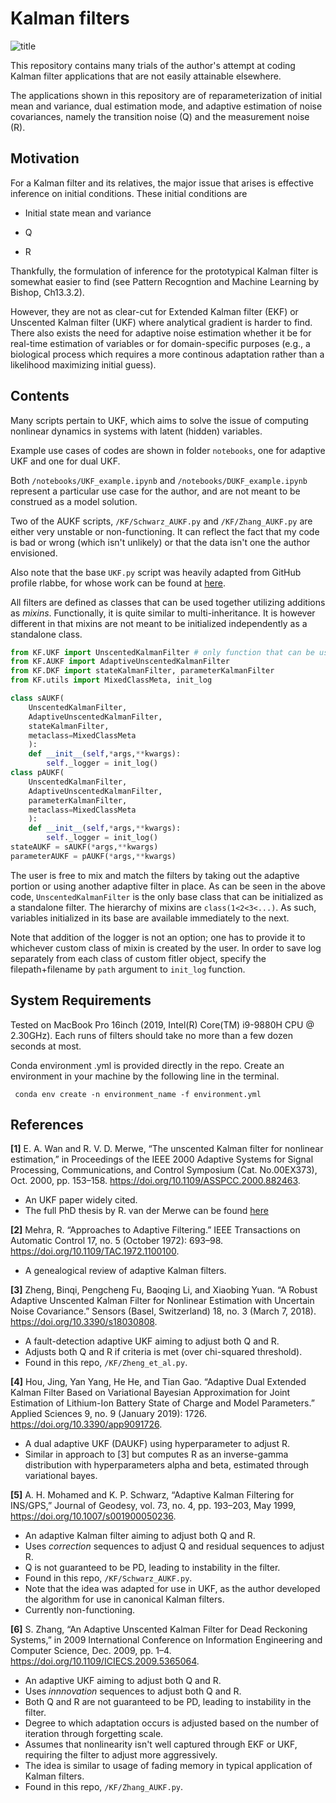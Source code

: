 # Kalman filters

![title](https://user-images.githubusercontent.com/35414366/132179092-39c96572-5c0e-4b02-85a3-2fe71d394dd8.png)


This repository contains many trials of the author's attempt at coding Kalman filter applications that are not easily attainable elsewhere.

The applications shown in this repository are of reparameterization of initial mean and variance, dual estimation mode, and adaptive estimation of noise covariances, namely the transition noise (Q) and the measurement noise (R).

## Motivation

For a Kalman filter and its relatives, the major issue that arises is effective inference on initial conditions. These initial conditions are 

- Initial state mean and variance

- Q

- R

Thankfully, the formulation of inference for the prototypical Kalman filter is somewhat easier to find (see Pattern Recogntion and Machine Learning by Bishop, Ch13.3.2).

However, they are not as clear-cut for Extended Kalman filter (EKF) or Unscented Kalman filter (UKF) where analytical gradient is harder to find. There also exists the need for adaptive noise estimation whether it be for real-time estimation of variables or for domain-specific purposes (e.g., a biological process which requires a more continous adaptation rather than a likelihood maximizing initial guess).

## Contents

Many scripts pertain to UKF, which aims to solve the issue of computing nonlinear dynamics in systems with latent (hidden) variables.

Example use cases of codes are shown in folder <code>notebooks</code>, one for adaptive UKF and one for dual UKF.

Both <code>/notebooks/UKF_example.ipynb</code> and <code>/notebooks/DUKF_example.ipynb</code> represent a particular use case for the author, and are not meant to be construed as a model solution.

Two of the AUKF scripts, <code>/KF/Schwarz_AUKF.py</code> and <code>/KF/Zhang_AUKF.py</code> are either very unstable or non-functioning. It can reflect the fact that my code is bad or wrong (which isn't unlikely) or that the data isn't one the author envisioned.

Also note that the base <code>UKF.py</code> script was heavily adapted from GitHub profile rlabbe, for whose work can be found at [here](https://github.com/rlabbe/Kalman-and-Bayesian-Filters-in-Python "here").


All filters are defined as classes that can be used together utilizing additions as *mixins*. Functionally, it is quite similar to multi-inheritance. It is however different in that mixins are not meant to be initialized independently as a standalone class.

```python
from KF.UKF import UnscentedKalmanFilter # only function that can be used as a standalone filter.
from KF.AUKF import AdaptiveUnscentedKalmanFilter
from KF.DKF import stateKalmanFilter, parameterKalmanFilter
from KF.utils import MixedClassMeta, init_log

class sAUKF(
	UnscentedKalmanFilter,
	AdaptiveUnscentedKalmanFilter,
	stateKalmanFilter,
	metaclass=MixedClassMeta
	):
	def __init__(self,*args,**kwargs):
		self._logger = init_log()
class pAUKF(
	UnscentedKalmanFilter,
	AdaptiveUnscentedKalmanFilter,
	parameterKalmanFilter,
	metaclass=MixedClassMeta
	):
	def __init__(self,*args,**kwargs):
		self._logger = init_log()
stateAUKF = sAUKF(*args,**kwargs)
parameterAUKF = pAUKF(*args,**kwargs)
```

The user is free to mix and match the filters by taking out the adaptive portion or using another adaptive filter in place. As can be seen in the above code, <code>UnscentedKalmanFilter</code> is the only base class that can be initialized as a standalone filter. The hierarchy of mixins are <code>class(1<2<3<...)</code>. As such, variables initialized in its base are available immediately to the next.

Note that addition of the logger is not an option; one has to provide it to whichever custom class of mixin is created by the user. In order to save log separately from each class of custom fitler object, specify the filepath+filename by <code>path</code> argument to <code>init_log</code> function.


## System Requirements

Tested on MacBook Pro 16inch (2019, Intel(R) Core(TM) i9-9880H CPU @ 2.30GHz). Each runs of filters should take no more than a few dozen seconds at most.

Conda environment .yml is provided directly in the repo. Create an environment in your machine by the following line in the terminal.

<code> conda env create -n environment_name -f environment.yml </code>

## References

**[1]** E. A. Wan and R. V. D. Merwe, “The unscented Kalman filter for nonlinear estimation,” in Proceedings of the IEEE 2000 Adaptive Systems for Signal Processing, Communications, and Control Symposium (Cat. No.00EX373), Oct. 2000, pp. 153–158. https://doi.org/10.1109/ASSPCC.2000.882463.

- An UKF paper widely cited. 
- The full PhD thesis by R. van der Merwe can be found [here](https://scholararchive.ohsu.edu/downloads/rf55z768s?locale=en "original")

**[2]** Mehra, R. “Approaches to Adaptive Filtering.” IEEE Transactions on Automatic Control 17, no. 5 (October 1972): 693–98. https://doi.org/10.1109/TAC.1972.1100100.

- A genealogical review of adaptive Kalman filters.

**[3]** Zheng, Binqi, Pengcheng Fu, Baoqing Li, and Xiaobing Yuan. “A Robust Adaptive Unscented Kalman Filter for Nonlinear Estimation with Uncertain Noise Covariance.” Sensors (Basel, Switzerland) 18, no. 3 (March 7, 2018). https://doi.org/10.3390/s18030808.

- A fault-detection adaptive UKF aiming to adjust both Q and R. 
- Adjusts both Q and R if criteria is met (over chi-squared threshold). 
- Found in this repo, <code>/KF/Zheng_et_al.py</code>.

**[4]** Hou, Jing, Yan Yang, He He, and Tian Gao. “Adaptive Dual Extended Kalman Filter Based on Variational Bayesian Approximation for Joint Estimation of Lithium-Ion Battery State of Charge and Model Parameters.” Applied Sciences 9, no. 9 (January 2019): 1726. https://doi.org/10.3390/app9091726.

- A dual adaptive UKF (DAUKF) using hyperparameter to adjust R. 
- Similar in approach to [3] but computes R as an inverse-gamma distribution with hyperparameters alpha and beta, estimated through variational bayes.

**[5]** A. H. Mohamed and K. P. Schwarz, “Adaptive Kalman Filtering for INS/GPS,” Journal of Geodesy, vol. 73, no. 4, pp. 193–203, May 1999, https://doi.org/10.1007/s001900050236.

- An adaptive Kalman filter aiming to adjust both Q and R. 
- Uses *correction* sequences to adjust Q and residual sequences to adjust R. 
- Q is not guaranteed to be PD, leading to instability in the filter. 
- Found in this repo, <code>/KF/Schwarz_AUKF.py</code>. 
- Note that the idea was adapted for use in UKF, as the author developed the algorithm for use in canonical Kalman filters. 
- Currently non-functioning.

**[6]** S. Zhang, “An Adaptive Unscented Kalman Filter for Dead Reckoning Systems,” in 2009 International Conference on Information Engineering and Computer Science, Dec. 2009, pp. 1–4. https://doi.org/10.1109/ICIECS.2009.5365064.

- An adaptive UKF aiming to adjust both Q and R. 
- Uses *innnovation* sequences to adjust both Q and R. 
- Both Q and R are not guaranteed to be PD, leading to instability in the filter. 
- Degree to which adaptation occurs is adjusted based on the number of iteration through forgetting scale. 
- Assumes that nonlinearity isn't well captured through EKF or UKF, requiring the filter to adjust more aggressively. 
- The idea is similar to usage of fading memory in typical application of Kalman filters. 
- Found in this repo, <code>/KF/Zhang_AUKF.py</code>.
